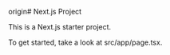  origin# Next.js Project

This is a Next.js starter project.

To get started, take a look at src/app/page.tsx.
